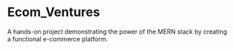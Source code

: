 # Ecom_Ventures
A hands-on project demonstrating the power of the MERN stack by creating a functional e-commerce platform.
